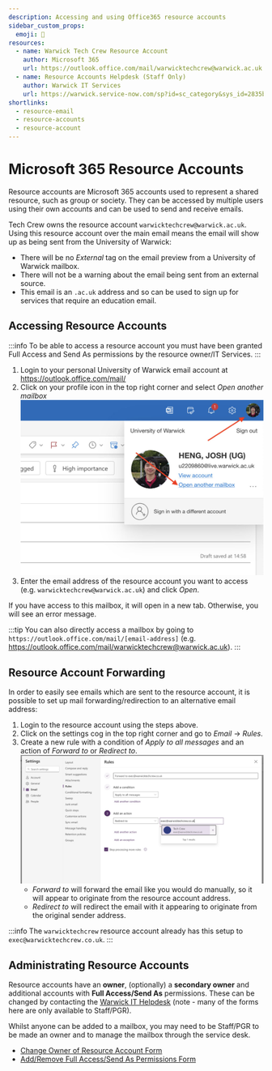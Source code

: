 ```yaml
---
description: Accessing and using Office365 resource accounts
sidebar_custom_props:
  emoji: 📧
resources:
  - name: Warwick Tech Crew Resource Account
    author: Microsoft 365
    url: https://outlook.office.com/mail/warwicktechcrew@warwick.ac.uk
  - name: Resource Accounts Helpdesk (Staff Only)
    author: Warwick IT Services
    url: https://warwick.service-now.com/sp?id=sc_category&sys_id=2835b6731b09dd10b566db5be54bcb27
shortlinks:
  - resource-email
  - resource-accounts
  - resource-account
---
```


# Microsoft 365 Resource Accounts

Resource accounts are Microsoft 365 accounts used to represent a shared resource, such as group or society. They can be
accessed by multiple users using their own accounts and can be used to send and receive emails.

Tech Crew owns the resource account `warwicktechcrew@warwick.ac.uk`. Using this resource account over the main email
means the email will show up as being sent from the University of Warwick:

- There will be no _External_ tag on the email preview from a University of Warwick mailbox.
- There will not be a warning about the email being sent from an external source.
- This email is an `.ac.uk` address and so can be used to sign up for services that require an education email.

## Accessing Resource Accounts

:::info
To be able to access a resource account you must have been granted Full Access and Send As permissions by the
resource owner/IT Services.
:::

1. Login to your personal University of Warwick email account at https://outlook.office.com/mail/
2. Click on your profile icon in the top right corner and select _Open another mailbox_
   ![Step 2 Image](./step-2-joshheng.jpg)
3. Enter the email address of the resource account you want to access (e.g. `warwicktechcrew@warwick.ac.uk`) and click
   _Open_.

If you have access to this mailbox, it will open in a new tab. Otherwise, you will see an error message.

:::tip
You can also directly access a mailbox by going to `https://outlook.office.com/mail/[email-address]` (e.g.
https://outlook.office.com/mail/warwicktechcrew@warwick.ac.uk).
:::

## Resource Account Forwarding

In order to easily see emails which are sent to the resource account, it is possible to set up mail
forwarding/redirection to an alternative email address:

1. Login to the resource account using the steps above.
2. Click on the settings cog in the top right corner and go to _Email_ -> _Rules_.
3. Create a new rule with a condition of _Apply to all messages_ and an action of _Forward to_ or _Redirect to_.
   ![Forwarding Rule Image](./forwarding-rules-joshheng.jpg)
   - _Forward to_ will forward the email like you would do manually, so it will appear to originate from the resource
     account address.
   - _Redirect to_ will redirect the email with it appearing to originate from the original sender address.

:::info
The `warwicktechcrew` resource account already has this setup to `exec@warwicktechcrew.co.uk`.
:::

## Administrating Resource Accounts

Resource accounts have an **owner**, (optionally) a **secondary owner** and additional accounts with **Full Access/Send
As** permissions. These can be changed by contacting the
[Warwick IT Helpdesk](https://warwick.service-now.com/sp?id=sc_category&sys_id=2835b6731b09dd10b566db5be54bcb27) (note -
many of the forms here are only available to Staff/PGR).

Whilst anyone can be added to a mailbox, you may need to be Staff/PGR to be made an owner and to manage the mailbox
through the service desk.

- [Change Owner of Resource Account Form](https://warwick.service-now.com/sp?id=sc_cat_item&sys_id=32318e5bdb34ebc414eb49ee3b9619cc&sysparm_category=2835b6731b09dd10b566db5be54bcb27&catalog_id=-1)
- [Add/Remove Full Access/Send As Permissions Form](https://warwick.service-now.com/sp?id=sc_cat_item&sys_id=28f6d95fdbfcabc414eb49ee3b961954&sysparm_category=2835b6731b09dd10b566db5be54bcb27&catalog_id=-1)
